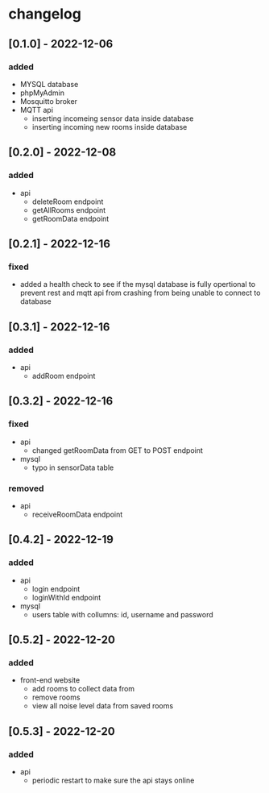 # changelog 

## [0.1.0] - 2022-12-06 

### added
 - MYSQL database
 - phpMyAdmin 
 - Mosquitto broker
 - MQTT api
   - inserting incomeing sensor data inside database
   - inserting incoming new rooms inside database

## [0.2.0] - 2022-12-08

### added
  - api
    - deleteRoom endpoint
    - getAllRooms endpoint
    - getRoomData endpoint

## [0.2.1] - 2022-12-16

### fixed

  - added a health check to see if the mysql database is fully opertional to prevent rest and mqtt api from crashing from being unable to       connect to database

## [0.3.1] - 2022-12-16

### added
  - api
    - addRoom endpoint

## [0.3.2] - 2022-12-16

### fixed
  - api
    - changed getRoomData from GET to POST endpoint
  - mysql
    - typo in sensorData table

### removed
  - api
    - receiveRoomData endpoint

## [0.4.2] - 2022-12-19

### added
  - api
    - login endpoint
    - loginWithId endpoint
  - mysql
    - users table with collumns: id, username and password

## [0.5.2] - 2022-12-20

### added
  - front-end website
    - add rooms to collect data from
    - remove rooms
    - view all noise level data from saved rooms

## [0.5.3] - 2022-12-20

### added
  - api
    - periodic restart to make sure the api stays online